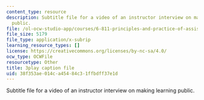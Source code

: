 ```yaml
---
content_type: resource
description: Subtitle file for a video of an instructor interview on making learning
  public.
file: /ol-ocw-studio-app/courses/6-811-principles-and-practice-of-assistive-technology-fall-2014/38f353ae014ca45484c31ffbdff37e1d_0IF8oBg_Zd8.srt
file_size: 5179
file_type: application/x-subrip
learning_resource_types: []
license: https://creativecommons.org/licenses/by-nc-sa/4.0/
ocw_type: OCWFile
resourcetype: Other
title: 3play caption file
uid: 38f353ae-014c-a454-84c3-1ffbdff37e1d
---
```

Subtitle file for a video of an instructor interview on making learning public.